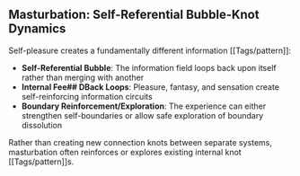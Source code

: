 ## Masturbation: Self-Referential Bubble-Knot Dynamics

Self-pleasure creates a fundamentally different information [[Tags/pattern]]:

- **Self-Referential Bubble**: The information field loops back upon itself rather than merging with another
- **Internal Fee## DBack Loops**: Pleasure, fantasy, and sensation create self-reinforcing information circuits
- **Boundary Reinforcement/Exploration**: The experience can either strengthen self-boundaries or allow safe exploration of boundary dissolution

Rather than creating new connection knots between separate systems, masturbation often reinforces or explores existing internal knot [[Tags/pattern]]s.